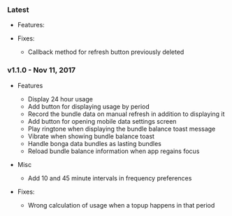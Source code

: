 ### Latest

+ Features:

+ Fixes:

  - Callback method for refresh button previously deleted

### v1.1.0 - Nov 11, 2017

+ Features
  - Display 24 hour usage
  - Add button for displaying usage by period
  - Record the bundle data on manual refresh in addition to displaying it
  - Add button for opening mobile data settings screen
  - Play ringtone when displaying the bundle balance toast message
  - Vibrate when showing bundle balance toast
  - Handle bonga data bundles as lasting bundles
  - Reload bundle balance information when app regains focus

+ Misc

  - Add 10 and 45 minute intervals in frequency preferences

+ Fixes:

  - Wrong calculation of usage when a topup happens in that period
